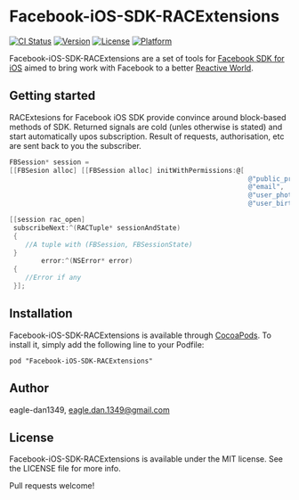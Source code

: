 # Facebook-iOS-SDK-RACExtensions

[![CI Status](http://img.shields.io/travis/eagle-dan1349/Facebook-iOS-SDK-RACExtensions.svg?style=flat)](https://travis-ci.org/eagle-dan1349/Facebook-iOS-SDK-RACExtensions)
[![Version](https://img.shields.io/cocoapods/v/Facebook-iOS-SDK-RACExtensions.svg?style=flat)](http://cocoadocs.org/docsets/Facebook-iOS-SDK-RACExtensions)
[![License](https://img.shields.io/cocoapods/l/Facebook-iOS-SDK-RACExtensions.svg?style=flat)](http://cocoadocs.org/docsets/Facebook-iOS-SDK-RACExtensions)
[![Platform](https://img.shields.io/cocoapods/p/Facebook-iOS-SDK-RACExtensions.svg?style=flat)](http://cocoadocs.org/docsets/Facebook-iOS-SDK-RACExtensions)

Facebook-iOS-SDK-RACExtensions are a set of tools for [Facebook SDK for iOS](https://github.com/facebook/facebook-ios-sdk) aimed to bring work with Facebook to a better [Reactive World](https://github.com/ReactiveCocoa/ReactiveCocoa).


## Getting started

RACExtesions for Facebook iOS SDK provide convince around block-based methods of SDK.
Returned signals are cold (unles otherwise is stated) and start automatically upos subscription.
Result of requests, authorisation, etc are sent back to you the subscriber.

```Objective-C
FBSession* session = 
[[FBSesion alloc] [[FBSession alloc] initWithPermissions:@[
                                                            @"public_profile",
                                                            @"email",
                                                            @"user_photos",
                                                            @"user_birthday"]];

[[session rac_open] 
 subscribeNext:^(RACTuple* sessionAndState)
 {
    //A tuple with (FBSession, FBSessionState)
 }
        error:^(NSError* error)
 {
    //Error if any
 }];
```

## Installation

Facebook-iOS-SDK-RACExtensions is available through [CocoaPods](http://cocoapods.org). To install
it, simply add the following line to your Podfile:

    pod "Facebook-iOS-SDK-RACExtensions"

## Author

eagle-dan1349, eagle.dan.1349@gmail.com

## License

Facebook-iOS-SDK-RACExtensions is available under the MIT license. See the LICENSE file for more info.

Pull requests welcome!